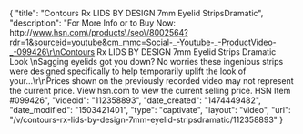 {
    "title": "Contours Rx LIDS BY DESIGN 7mm Eyelid StripsDramatic",
    "description": "For More Info or to Buy Now: http:\/\/www.hsn.com\/products\/seo\/8002564?rdr=1&sourceid=youtube&cm_mmc=Social-_-Youtube-_-ProductVideo-_-099426\r\nContours Rx LIDS BY DESIGN 7mm Eyelid Strips  Dramatic Look \nSagging eyelids got you down? No worries  these ingenious strips were designed specifically to help temporarily uplift the look of your...\r\nPrices shown on the previously recorded video may not represent the current price.  View hsn.com to view the current selling price. HSN Item #099426",
    "videoid": "112358893",
    "date_created": "1474449482",
    "date_modified": "1503421401",
    "type": "captivate",
    "layout": "video",
    "url": "\/v\/contours-rx-lids-by-design-7mm-eyelid-stripsdramatic\/112358893"
}